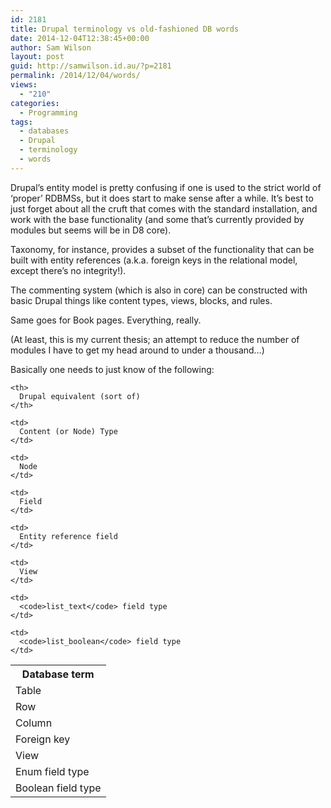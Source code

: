 ```yaml
---
id: 2181
title: Drupal terminology vs old-fashioned DB words
date: 2014-12-04T12:38:45+00:00
author: Sam Wilson
layout: post
guid: http://samwilson.id.au/?p=2181
permalink: /2014/12/04/words/
views:
  - "210"
categories:
  - Programming
tags:
  - databases
  - Drupal
  - terminology
  - words
---
```

Drupal’s entity model is pretty confusing if one is used to the strict world of ‘proper’ RDBMSs, but it does start to make sense after a while. It’s best to just forget about all the cruft that comes with the standard installation, and work with the base functionality (and some that’s currently provided by modules but seems will be in D8 core).

Taxonomy, for instance, provides a subset of the functionality that can be built with entity references (a.k.a. foreign keys in the relational model, except there’s no integrity!).

The commenting system (which is also in core) can be constructed with basic Drupal things like content types, views, blocks, and rules.

Same goes for Book pages. Everything, really.

(At least, this is my current thesis; an attempt to reduce the number of modules I have to get my head around to under a thousand…)

Basically one needs to just know of the following:

<table>
  <tr>
    <th>
      Database term
    </th>
    
    <th>
      Drupal equivalent (sort of)
    </th>
  </tr>
  
  <tr>
    <td>
      Table
    </td>
    
    <td>
      Content (or Node) Type
    </td>
  </tr>
  
  <tr>
    <td>
      Row
    </td>
    
    <td>
      Node
    </td>
  </tr>
  
  <tr>
    <td>
      Column
    </td>
    
    <td>
      Field
    </td>
  </tr>
  
  <tr>
    <td>
      Foreign key
    </td>
    
    <td>
      Entity reference field
    </td>
  </tr>
  
  <tr>
    <td>
      View
    </td>
    
    <td>
      View
    </td>
  </tr>
  
  <tr>
    <td>
      Enum field type
    </td>
    
    <td>
      <code>list_text</code> field type
    </td>
  </tr>
  
  <tr>
    <td>
      Boolean field type
    </td>
    
    <td>
      <code>list_boolean</code> field type
    </td>
  </tr>
  
  <p>
    <!--

<tr>

<td></td>



<td></td>

</tr>

-->
    
    <br /> </table>